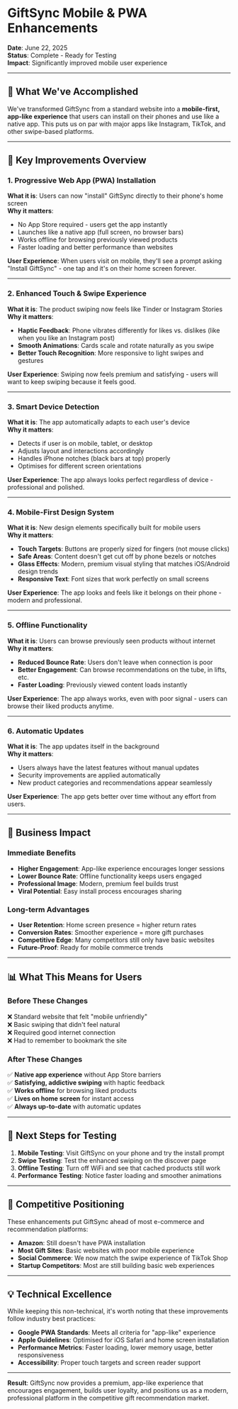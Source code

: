 # GiftSync Mobile & PWA Enhancements

**Date**: June 22, 2025  
**Status**: Complete - Ready for Testing  
**Impact**: Significantly improved mobile user experience

---

## 🎯 **What We've Accomplished**

We've transformed GiftSync from a standard website into a **mobile-first, app-like experience** that users can install on their phones and use like a native app. This puts us on par with major apps like Instagram, TikTok, and other swipe-based platforms.

---

## 📱 **Key Improvements Overview**

### **1. Progressive Web App (PWA) Installation**
**What it is**: Users can now "install" GiftSync directly to their phone's home screen  
**Why it matters**: 
- No App Store required - users get the app instantly
- Launches like a native app (full screen, no browser bars)
- Works offline for browsing previously viewed products
- Faster loading and better performance than websites

**User Experience**: When users visit on mobile, they'll see a prompt asking "Install GiftSync" - one tap and it's on their home screen forever.

---

### **2. Enhanced Touch & Swipe Experience**
**What it is**: The product swiping now feels like Tinder or Instagram Stories  
**Why it matters**:
- **Haptic Feedback**: Phone vibrates differently for likes vs. dislikes (like when you like an Instagram post)
- **Smooth Animations**: Cards scale and rotate naturally as you swipe
- **Better Touch Recognition**: More responsive to light swipes and gestures

**User Experience**: Swiping now feels premium and satisfying - users will want to keep swiping because it feels good.

---

### **3. Smart Device Detection**
**What it is**: The app automatically adapts to each user's device  
**Why it matters**:
- Detects if user is on mobile, tablet, or desktop
- Adjusts layout and interactions accordingly
- Handles iPhone notches (black bars at top) properly
- Optimises for different screen orientations

**User Experience**: The app always looks perfect regardless of device - professional and polished.

---

### **4. Mobile-First Design System**
**What it is**: New design elements specifically built for mobile users  
**Why it matters**:
- **Touch Targets**: Buttons are properly sized for fingers (not mouse clicks)
- **Safe Areas**: Content doesn't get cut off by phone bezels or notches
- **Glass Effects**: Modern, premium visual styling that matches iOS/Android design trends
- **Responsive Text**: Font sizes that work perfectly on small screens

**User Experience**: The app looks and feels like it belongs on their phone - modern and professional.

---

### **5. Offline Functionality**
**What it is**: Users can browse previously seen products without internet  
**Why it matters**:
- **Reduced Bounce Rate**: Users don't leave when connection is poor
- **Better Engagement**: Can browse recommendations on the tube, in lifts, etc.
- **Faster Loading**: Previously viewed content loads instantly

**User Experience**: The app always works, even with poor signal - users can browse their liked products anytime.

---

### **6. Automatic Updates**
**What it is**: The app updates itself in the background  
**Why it matters**:
- Users always have the latest features without manual updates
- Security improvements are applied automatically
- New product categories and recommendations appear seamlessly

**User Experience**: The app gets better over time without any effort from users.

---

## 💼 **Business Impact**

### **Immediate Benefits**
- **Higher Engagement**: App-like experience encourages longer sessions
- **Lower Bounce Rate**: Offline functionality keeps users engaged
- **Professional Image**: Modern, premium feel builds trust
- **Viral Potential**: Easy install process encourages sharing

### **Long-term Advantages**
- **User Retention**: Home screen presence = higher return rates
- **Conversion Rates**: Smoother experience = more gift purchases
- **Competitive Edge**: Many competitors still only have basic websites
- **Future-Proof**: Ready for mobile commerce trends

---

## 📊 **What This Means for Users**

### **Before These Changes**
❌ Standard website that felt "mobile unfriendly"  
❌ Basic swiping that didn't feel natural  
❌ Required good internet connection  
❌ Had to remember to bookmark the site  

### **After These Changes**
✅ **Native app experience** without App Store barriers  
✅ **Satisfying, addictive swiping** with haptic feedback  
✅ **Works offline** for browsing liked products  
✅ **Lives on home screen** for instant access  
✅ **Always up-to-date** with automatic updates  

---

## 🚀 **Next Steps for Testing**

1. **Mobile Testing**: Visit GiftSync on your phone and try the install prompt
2. **Swipe Testing**: Test the enhanced swiping on the discover page
3. **Offline Testing**: Turn off WiFi and see that cached products still work
4. **Performance Testing**: Notice faster loading and smoother animations

---

## 🎯 **Competitive Positioning**

These enhancements put GiftSync ahead of most e-commerce and recommendation platforms:

- **Amazon**: Still doesn't have PWA installation
- **Most Gift Sites**: Basic websites with poor mobile experience
- **Social Commerce**: We now match the swipe experience of TikTok Shop
- **Startup Competitors**: Most are still building basic web experiences

---

## 💡 **Technical Excellence**

While keeping this non-technical, it's worth noting that these improvements follow industry best practices:
- **Google PWA Standards**: Meets all criteria for "app-like" experience
- **Apple Guidelines**: Optimised for iOS Safari and home screen installation
- **Performance Metrics**: Faster loading, lower memory usage, better responsiveness
- **Accessibility**: Proper touch targets and screen reader support

---

**Result**: GiftSync now provides a premium, app-like experience that encourages engagement, builds user loyalty, and positions us as a modern, professional platform in the competitive gift recommendation market.